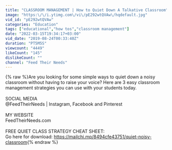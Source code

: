 ```yaml
---
title: "CLASSROOM MANAGEMENT | How to Quiet Down A Talkative Classroom"
image: "https:\/\/i.ytimg.com\/vi\/pE292wtQVAw\/hqdefault.jpg"
vid_id: "pE292wtQVAw"
categories: "Education"
tags: ["educational","how tos","classroom management"]
date: "2022-03-15T19:34:17+03:00"
vid_date: "2019-08-24T00:33:40Z"
duration: "PT5M5S"
viewcount: "4449"
likeCount: "145"
dislikeCount: ""
channel: "Feed Their Needs"
---
```

{% raw %}Are you looking for some simple ways to quiet down a noisy classroom without having to raise your voice?  Here are 3 easy classroom management strategies you can use with your students today.<br /><br />SOCIAL MEDIA<br />@FeedTheirNeeds | Instagram, Facebook and Pinterest<br /><br />MY WEBSITE<br />FeedTheirNeeds.com<br /><br />FREE  QUIET CLASS STRATEGY CHEAT SHEET:<br />Go here for download:  <a rel="nofollow" target="blank" href="https://mailchi.mp/8494cfe43751/quiet-noisy-classroom">https://mailchi.mp/8494cfe43751/quiet-noisy-classroom</a>{% endraw %}
